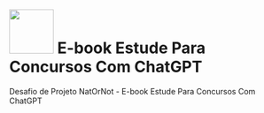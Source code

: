 # <img src="https://avatars1.githubusercontent.com/u/26231823?s=280&v=4" width="80" height="80"> E-book Estude Para Concursos Com ChatGPT
Desafio de Projeto NatOrNot - E-book Estude Para Concursos Com ChatGPT
